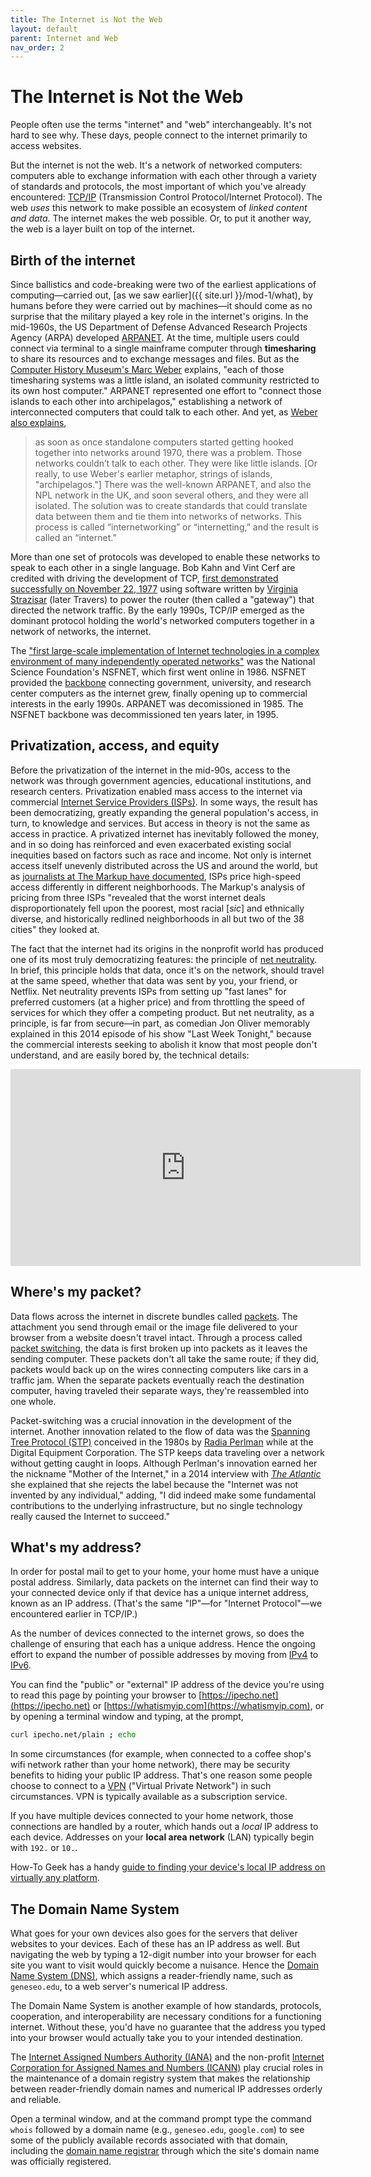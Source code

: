 ```yaml
---
title: The Internet is Not the Web
layout: default
parent: Internet and Web
nav_order: 2
---
```


# The Internet is Not the Web

People often use the terms "internet" and "web" interchangeably. It's not hard to see why. These days, people connect to the internet primarily to access websites.

But the internet is not the web. It's a network of networked computers: computers able to exchange information with each other through a variety of standards and protocols, the most important of which you've already encountered: [TCP/IP](https://www.howtogeek.com/751880/the-foundation-of-the-internet-tcpip-turns-40/) (Transmission Control Protocol/Internet Protocol). The web *uses* this network to make possible an ecosystem of *linked content and data*. The internet makes the web possible. Or, to put it another way, the web is a layer built on top of the internet.

## Birth of the internet

Since ballistics and code-breaking were two of the earliest applications of computing&mdash;carried out, [as we saw earlier]({{ site.url }}/mod-1/what), by humans before they were carried out by machines&mdash;it should come as no surprise that the military played a key role in the internet's origins. In the mid-1960s, the US Department of Defense Advanced Research Projects Agency (ARPA) developed [ARPANET](https://www.computerhope.com/jargon/a/arpanet.htm). At the time, multiple users could connect via terminal to a single mainframe computer through **timesharing** to share its resources and to exchange messages and files. But as the [Computer History Museum's Marc Weber](https://computerhistory.org/blog/history-of-the-future-october-29-1969-fifty-years-of-a-connected-world/) explains, "each of those timesharing systems was a little island, an isolated community restricted to its own host computer." ARPANET represented one effort to "connect those islands to each other into archipelagos," establishing a network of interconnected computers that could talk to each other. And yet, as [Weber also explains](https://computerhistory.org/blog/who-invented-which-internet/),

> as soon as once standalone computers started getting hooked together into networks around 1970, there was a problem. Those networks couldn’t talk to each other. They were like little islands. \[Or really, to use Weber's earlier metaphor, strings of islands, "archipelagos."\] There was the well-known ARPANET, and also the NPL network in the UK, and soon several others, and they were all isolated. The solution was to create standards that could translate data between them and tie them into networks of networks. This process is called “internetworking” or “internetting,” and the result is called an “internet.”

More than one set of protocols was developed to enable these networks to speak to each other in a single language. Bob Kahn and Vint Cerf are credited with driving the development of TCP, [first demonstrated successfully on November 22, 1977](https://computerhistory.org/blog/born-in-a-van-happy-40th-birthday-to-the-internet/) using software written by [Virginia Strazisar](https://www.computerhope.com/people/ginny_strazisar.htm) (later Travers) to power the router (then called a "gateway") that directed the network traffic. By the early 1990s, TCP/IP emerged as the dominant protocol holding the world's networked computers together in a network of networks, the internet.

The ["first large-scale implementation of Internet technologies in a complex environment of many independently operated networks"](https://www.nsf.gov/news/news_summ.jsp?cntn_id=103050) was the National Science Foundation's NSFNET, which first went online in 1986. NSFNET provided the [backbone](https://www.computerhope.com/jargon/b/backbone.htm) connecting government, university, and research center computers as the internet grew, finally opening up to commercial interests in the early 1990s. ARPANET was decomissioned in 1985. The NSFNET backbone was decommissioned ten years later, in 1995.

## Privatization, access, and equity

Before the privatization of the internet in the mid-90s, access to the network was through government agencies, educational institutions, and research centers. Privatization enabled mass access to the internet via commercial [Internet Service Providers (ISPs)](https://www.computerhope.com/jargon/i/isp.htm). In some ways, the result has been democratizing, greatly expanding the general population's access, in turn, to knowledge and services. But access in theory is not the same as access in practice. A privatized internet has inevitably followed the money, and in so doing has reinforced and even exacerbated existing social inequities based on factors such as race and income. Not only is internet access itself unevenly distributed across the US and around the world, but as [journalists at The Markup have documented](https://themarkup.org/still-loading/2023/05/11/see-the-neighborhoods-internet-providers-excluded-from-fast-internet), ISPs price high-speed access differently in different neighborhoods. The Markup's analysis of pricing from three ISPs "revealed that the worst internet deals disproportionately fell upon the poorest, most racial \[*sic*\] and ethnically diverse, and historically redlined neighborhoods in all but two of the 38 cities" they looked at.

The fact that the internet had its origins in the nonprofit world has produced one of its most truly democratizing features: the principle of [net neutrality](https://www.eff.org/issues/net-neutrality). In brief, this principle holds that data, once it's on the network, should travel at the same speed, whether that data was sent by you, your friend, or Netflix. Net neutrality prevents ISPs from setting up "fast lanes" for preferred customers (at a higher price) and from throttling the speed of services for which they offer a competing product. But net neutrality, as a principle, is far from secure&mdash;in part, as comedian Jon Oliver memorably explained in this 2014 episode of his show "Last Week Tonight," because the commercial interests seeking to abolish it know that most people don't understand, and are easily bored by, the technical details:

<iframe width="560" height="315" src="https://www.youtube.com/embed/fpbOEoRrHyU" title="YouTube video player" frameborder="0" allow="accelerometer; autoplay; clipboard-write; encrypted-media; gyroscope; picture-in-picture; web-share" allowfullscreen></iframe>

## Where's my packet?

Data flows across the internet in discrete bundles called [packets](https://www.howtogeek.com/797005/what-is-a-data-packet/). The attachment you send through email or the image file delivered to your browser from a website doesn't travel intact. Through a process called [packet switching](https://www.computerhope.com/jargon/p/packetsw.htm), the data is first broken up into packets as it leaves the sending computer. These packets don't all take the same route; if they did, packets would back up on the wires connecting computers like cars in a traffic jam. When the separate packets eventually reach the destination computer, having traveled their separate ways, they're reassembled into one whole.

Packet-switching was a crucial innovation in the development of the internet. Another innovation related to the flow of data was the [Spanning Tree Protocol (STP)](https://en.wikipedia.org/wiki/Spanning_Tree_Protocol) conceived in the 1980s by [Radia Perlman](https://en.wikipedia.org/wiki/Radia_Perlman) while at the Digital Equipment Corporation. The STP keeps data traveling over a network without getting caught in loops. Although Perlman's innovation earned her the nickname "Mother of the Internet," in a 2014 interview with [*The Atlantic*](https://www.theatlantic.com/technology/archive/2014/03/radia-perlman-dont-call-me-the-mother-of-the-internet/284146/) she explained that she rejects the label because the "Internet was not invented by any individual," adding, "I did indeed make some fundamental contributions to the underlying infrastructure, but no single technology really caused the Internet to succeed." 

## What's my address?

In order for postal mail to get to your home, your home must have a unique postal address. Similarly, data packets on the internet can find their way to your connected device only if that device has a unique internet address, known as an IP address. (That's the same "IP"&mdash;for "Internet Protocol"&mdash;we encountered earlier in TCP/IP.)

As the number of devices connected to the internet grows, so does the challenge of ensuring that each has a unique address. Hence the ongoing effort to expand the number of possible addresses by moving from [IPv4](https://www.computerhope.com/jargon/i/ipv4.htm) to [IPv6](https://www.computerhope.com/jargon/i/ipv6.htm).

You can find the "public" or "external" IP address of the device you're using to read this page by pointing your browser to [https://ipecho.net](https://ipecho.net) or [https://whatismyip.com](https://whatismyip.com), or by opening a terminal window and typing, at the prompt, 

```zsh
curl ipecho.net/plain ; echo
```

In some circumstances (for example, when connected to a coffee shop's wifi network rather than your home network), there may be security benefits to hiding your public IP address. That's one reason some people choose to connect to a [VPN](https://www.computerhope.com/jargon/v/vpn.htm) ("Virtual Private Network") in such circumstances. VPN is typically available as a subscription service.

If you have multiple devices connected to your home network, those connections are handled by a router, which hands out a *local* IP address to each device. Addresses on your **local area network** (LAN)
typically begin with `192.` or `10.`.

How-To Geek has a handy [guide to finding your device's local IP address on virtually any platform](https://www.howtogeek.com/236838/how-to-find-any-devices-ip-address-mac-address-and-other-network-connection-details/).

## The Domain Name System

What goes for your own devices also goes for the servers that deliver websites to your devices. Each of these has an IP address as well. But navigating the web by typing a 12-digit number into your browser for each site you want to visit would quickly become a nuisance. Hence the [Domain Name System (DNS)](https://www.computerhope.com/jargon/d/dns.htm), which assigns a reader-friendly name, such as `geneseo.edu`, to a web server's numerical IP address. 

The Domain Name System is another example of how standards, protocols, cooperation, and interoperability are necessary conditions for a functioning internet. Without these, you'd have no guarantee that the address you typed into your browser would actually take you to your intended destination.

The [Internet Assigned Numbers Authority (IANA)](https://www.iana.org/) and the non-profit [Internet Corporation for Assigned Names and Numbers (ICANN)](https://www.icann.org/) play crucial roles in the maintenance of a domain registry system that makes the relationship between reader-friendly domain names and numerical IP addresses orderly and reliable. 

Open a terminal window, and at the command prompt type the command `whois` followed by a domain name (e.g., `geneseo.edu`, `google.com`) to see some of the publicly available records associated with that domain, including the [domain name registrar](https://www.computerhope.com/jargon/d/dom-name-regis.htm) through which the site's domain name was officially registered.